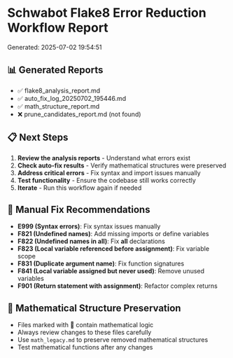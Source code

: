 # Schwabot Flake8 Error Reduction Workflow Report

Generated: 2025-07-02 19:54:51

## 📊 Generated Reports
- ✅ flake8_analysis_report.md
- ✅ auto_fix_log_20250702_195446.md
- ✅ math_structure_report.md
- ❌ prune_candidates_report.md (not found)

## 📋 Next Steps
1. **Review the analysis reports** - Understand what errors exist
2. **Check auto-fix results** - Verify mathematical structures were preserved
3. **Address critical errors** - Fix syntax and import issues manually
4. **Test functionality** - Ensure the codebase still works correctly
5. **Iterate** - Run this workflow again if needed

## 🔧 Manual Fix Recommendations
- **E999 (Syntax errors)**: Fix syntax issues manually
- **F821 (Undefined names)**: Add missing imports or define variables
- **F822 (Undefined names in __all__)**: Fix __all__ declarations
- **F823 (Local variable referenced before assignment)**: Fix variable scope
- **F831 (Duplicate argument name)**: Fix function signatures
- **F841 (Local variable assigned but never used)**: Remove unused variables
- **F901 (Return statement with assignment)**: Refactor complex returns

## 🔬 Mathematical Structure Preservation
- Files marked with 🔬 contain mathematical logic
- Always review changes to these files carefully
- Use `math_legacy.md` to preserve removed mathematical structures
- Test mathematical functions after any changes